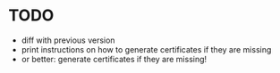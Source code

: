 # TODO

- diff with previous version
- print instructions on how to generate certificates if they are missing
- or better: generate certificates if they are missing!

